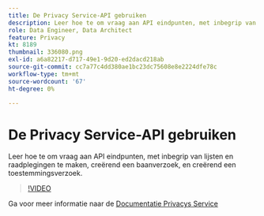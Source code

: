 ```yaml
---
title: De Privacy Service-API gebruiken
description: Leer hoe te om vraag aan API eindpunten, met inbegrip van lijsten en raadplegingen te maken, creërend een baanverzoek, en creërend een toestemmingsverzoek.
role: Data Engineer, Data Architect
feature: Privacy
kt: 8189
thumbnail: 336080.png
exl-id: a6a82217-d717-49e1-9d20-ed2dacd218ab
source-git-commit: cc7a77c4dd380ae1bc23dc75608e8e2224dfe78c
workflow-type: tm+mt
source-wordcount: '67'
ht-degree: 0%

---
```



# De Privacy Service-API gebruiken

Leer hoe te om vraag aan API eindpunten, met inbegrip van lijsten en raadplegingen te maken, creërend een baanverzoek, en creërend een toestemmingsverzoek.

>[!VIDEO](https://video.tv.adobe.com/v/336080?quality=12&learn=on)

Ga voor meer informatie naar de [Documentatie Privacys Service](https://experienceleague.adobe.com/docs/experience-platform/privacy/home.html)